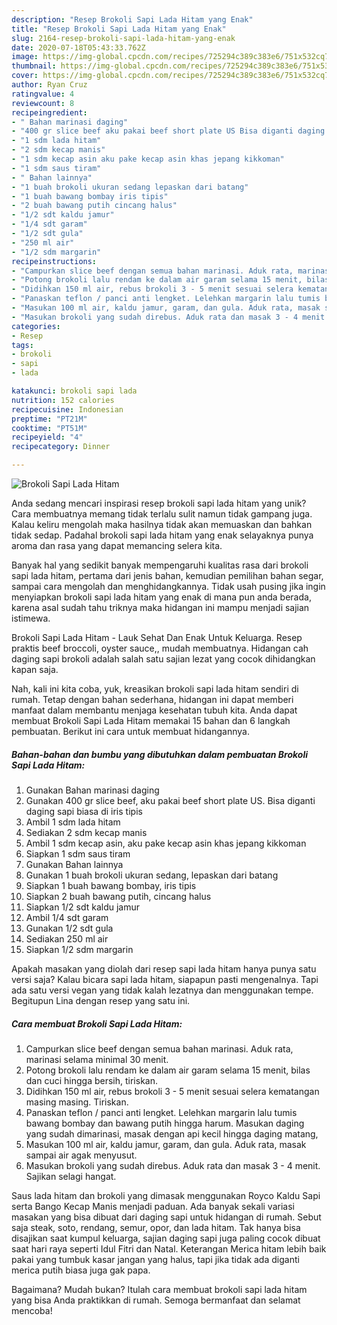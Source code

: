 ```yaml
---
description: "Resep Brokoli Sapi Lada Hitam yang Enak"
title: "Resep Brokoli Sapi Lada Hitam yang Enak"
slug: 2164-resep-brokoli-sapi-lada-hitam-yang-enak
date: 2020-07-18T05:43:33.762Z
image: https://img-global.cpcdn.com/recipes/725294c389c383e6/751x532cq70/brokoli-sapi-lada-hitam-foto-resep-utama.jpg
thumbnail: https://img-global.cpcdn.com/recipes/725294c389c383e6/751x532cq70/brokoli-sapi-lada-hitam-foto-resep-utama.jpg
cover: https://img-global.cpcdn.com/recipes/725294c389c383e6/751x532cq70/brokoli-sapi-lada-hitam-foto-resep-utama.jpg
author: Ryan Cruz
ratingvalue: 4
reviewcount: 8
recipeingredient:
- " Bahan marinasi daging"
- "400 gr slice beef aku pakai beef short plate US Bisa diganti daging sapi biasa di iris tipis"
- "1 sdm lada hitam"
- "2 sdm kecap manis"
- "1 sdm kecap asin aku pake kecap asin khas jepang kikkoman"
- "1 sdm saus tiram"
- " Bahan lainnya"
- "1 buah brokoli ukuran sedang lepaskan dari batang"
- "1 buah bawang bombay iris tipis"
- "2 buah bawang putih cincang halus"
- "1/2 sdt kaldu jamur"
- "1/4 sdt garam"
- "1/2 sdt gula"
- "250 ml air"
- "1/2 sdm margarin"
recipeinstructions:
- "Campurkan slice beef dengan semua bahan marinasi. Aduk rata, marinasi selama minimal 30 menit."
- "Potong brokoli lalu rendam ke dalam air garam selama 15 menit, bilas dan cuci hingga bersih, tiriskan."
- "Didihkan 150 ml air, rebus brokoli 3 - 5 menit sesuai selera kematangan masing masing. Tiriskan."
- "Panaskan teflon / panci anti lengket. Lelehkan margarin lalu tumis bawang bombay dan bawang putih hingga harum. Masukan daging yang sudah dimarinasi, masak dengan api kecil hingga daging matang,"
- "Masukan 100 ml air, kaldu jamur, garam, dan gula. Aduk rata, masak sampai air agak menyusut."
- "Masukan brokoli yang sudah direbus. Aduk rata dan masak 3 - 4 menit. Sajikan selagi hangat."
categories:
- Resep
tags:
- brokoli
- sapi
- lada

katakunci: brokoli sapi lada 
nutrition: 152 calories
recipecuisine: Indonesian
preptime: "PT21M"
cooktime: "PT51M"
recipeyield: "4"
recipecategory: Dinner

---
```



![Brokoli Sapi Lada Hitam](https://img-global.cpcdn.com/recipes/725294c389c383e6/751x532cq70/brokoli-sapi-lada-hitam-foto-resep-utama.jpg)

Anda sedang mencari inspirasi resep brokoli sapi lada hitam yang unik? Cara membuatnya memang tidak terlalu sulit namun tidak gampang juga. Kalau keliru mengolah maka hasilnya tidak akan memuaskan dan bahkan tidak sedap. Padahal brokoli sapi lada hitam yang enak selayaknya punya aroma dan rasa yang dapat memancing selera kita.

Banyak hal yang sedikit banyak mempengaruhi kualitas rasa dari brokoli sapi lada hitam, pertama dari jenis bahan, kemudian pemilihan bahan segar, sampai cara mengolah dan menghidangkannya. Tidak usah pusing jika ingin menyiapkan brokoli sapi lada hitam yang enak di mana pun anda berada, karena asal sudah tahu triknya maka hidangan ini mampu menjadi sajian istimewa.

Brokoli Sapi Lada Hitam - Lauk Sehat Dan Enak Untuk Keluarga. Resep praktis beef broccoli, oyster sauce,, mudah membuatnya. Hidangan cah daging sapi brokoli adalah salah satu sajian lezat yang cocok dihidangkan kapan saja.


Nah, kali ini kita coba, yuk, kreasikan brokoli sapi lada hitam sendiri di rumah. Tetap dengan bahan sederhana, hidangan ini dapat memberi manfaat dalam membantu menjaga kesehatan tubuh kita. Anda dapat membuat Brokoli Sapi Lada Hitam memakai 15 bahan dan 6 langkah pembuatan. Berikut ini cara untuk membuat hidangannya.

<!--inarticleads1-->

##### Bahan-bahan dan bumbu yang dibutuhkan dalam pembuatan Brokoli Sapi Lada Hitam:

1. Gunakan  Bahan marinasi daging
1. Gunakan 400 gr slice beef, aku pakai beef short plate US. Bisa diganti daging sapi biasa di iris tipis
1. Ambil 1 sdm lada hitam
1. Sediakan 2 sdm kecap manis
1. Ambil 1 sdm kecap asin, aku pake kecap asin khas jepang kikkoman
1. Siapkan 1 sdm saus tiram
1. Gunakan  Bahan lainnya
1. Gunakan 1 buah brokoli ukuran sedang, lepaskan dari batang
1. Siapkan 1 buah bawang bombay, iris tipis
1. Siapkan 2 buah bawang putih, cincang halus
1. Siapkan 1/2 sdt kaldu jamur
1. Ambil 1/4 sdt garam
1. Gunakan 1/2 sdt gula
1. Sediakan 250 ml air
1. Siapkan 1/2 sdm margarin


Apakah masakan yang diolah dari resep sapi lada hitam hanya punya satu versi saja? Kalau bicara sapi lada hitam, siapapun pasti mengenalnya. Tapi ada satu versi vegan yang tidak kalah lezatnya dan menggunakan tempe. Begitupun Lina dengan resep yang satu ini. 

<!--inarticleads2-->

##### Cara membuat Brokoli Sapi Lada Hitam:

1. Campurkan slice beef dengan semua bahan marinasi. Aduk rata, marinasi selama minimal 30 menit.
1. Potong brokoli lalu rendam ke dalam air garam selama 15 menit, bilas dan cuci hingga bersih, tiriskan.
1. Didihkan 150 ml air, rebus brokoli 3 - 5 menit sesuai selera kematangan masing masing. Tiriskan.
1. Panaskan teflon / panci anti lengket. Lelehkan margarin lalu tumis bawang bombay dan bawang putih hingga harum. Masukan daging yang sudah dimarinasi, masak dengan api kecil hingga daging matang,
1. Masukan 100 ml air, kaldu jamur, garam, dan gula. Aduk rata, masak sampai air agak menyusut.
1. Masukan brokoli yang sudah direbus. Aduk rata dan masak 3 - 4 menit. Sajikan selagi hangat.


Saus lada hitam dan brokoli yang dimasak menggunakan Royco Kaldu Sapi serta Bango Kecap Manis menjadi paduan. Ada banyak sekali variasi masakan yang bisa dibuat dari daging sapi untuk hidangan di rumah. Sebut saja steak, soto, rendang, semur, opor, dan lada hitam. Tak hanya bisa disajikan saat kumpul keluarga, sajian daging sapi juga paling cocok dibuat saat hari raya seperti Idul Fitri dan Natal. Keterangan Merica hitam lebih baik pakai yang tumbuk kasar jangan yang halus, tapi jika tidak ada diganti merica putih biasa juga gak papa. 

Bagaimana? Mudah bukan? Itulah cara membuat brokoli sapi lada hitam yang bisa Anda praktikkan di rumah. Semoga bermanfaat dan selamat mencoba!
